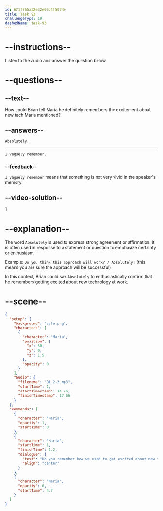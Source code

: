 ```yaml
---
id: 671f765a22e32e05d4f5074e
title: Task 93
challengeType: 19
dashedName: task-93
---
```


<!-- SPEAKING -->

<!-- (Audio) Maria: Do you remember how we used to get excited about new tech back at work? -->

# --instructions--

Listen to the audio and answer the question below.

# --questions--

## --text--

How could Brian tell Maria he definitely remembers the excitement about new tech Maria mentioned?

## --answers--

`Absolutely.`

---

`I vaguely remember.`

### --feedback--

`I vaguely remember` means that something is not very vivid in the speaker's memory.

## --video-solution--

1

# --explanation--

The word `Absolutely` is used to express strong agreement or affirmation. It is often used in response to a statement or question to emphasize certainty or enthusiasm.  

Example: `Do you think this approach will work? / Absolutely!` (this means you are sure the approach will be successful) 


In this context, Brian could say `Absolutely` to enthusiastically confirm that he remembers getting excited about new technology at work.

# --scene--

```json
{
  "setup": {
    "background": "cafe.png",
    "characters": [
      {
        "character": "Maria",
        "position": {
          "x": 50,
          "y": 0,
          "z": 1.5
        },
        "opacity": 0
      }
    ],
    "audio": {
      "filename": "B1_2-3.mp3",
      "startTime": 1,
      "startTimestamp": 14.46,
      "finishTimestamp": 17.66
    }
  },
  "commands": [
    {
      "character": "Maria",
      "opacity": 1,
      "startTime": 0
    },
    {
      "character": "Maria",
      "startTime": 1,
      "finishTime": 4.2,
      "dialogue": {
        "text": "Do you remember how we used to get excited about new tech back at work?",
        "align": "center"
      }
    },
    {
      "character": "Maria",
      "opacity": 0,
      "startTime": 4.7
    }
  ]
}
```
